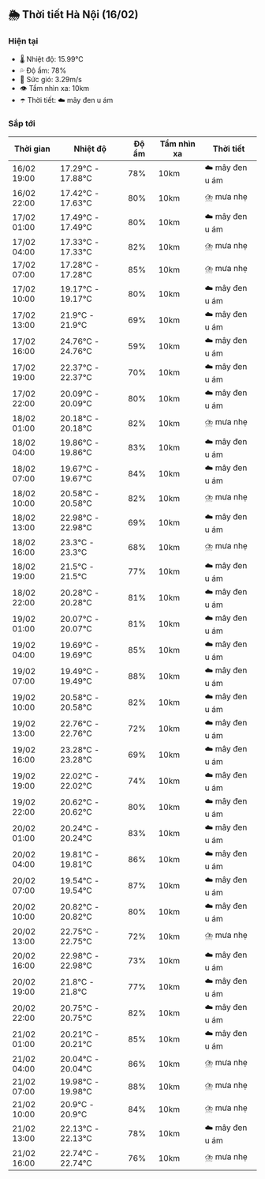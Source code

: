 ## 🌦️ Thời tiết Hà Nội (16/02)

### Hiện tại

- 🌡️ Nhiệt độ: 15.99℃
- 💦 Độ ẩm: 78%
- 💨 Sức gió: 3.29m/s
- 👁️ Tầm nhìn xa: 10km
- ☂️ Thời tiết: ☁️ mây đen u ám

### Sắp tới

| Thời gian | Nhiệt độ | Độ ẩm | Tầm nhìn xa | Thời tiết |
| --- | --- | --- | --- | --- |
| 16/02 19:00 | 17.29℃ - 17.88℃ | 78% | 10km | ☁️ mây đen u ám |
| 16/02 22:00 | 17.42℃ - 17.63℃ | 80% | 10km | ⛈️ mưa nhẹ |
| 17/02 01:00 | 17.49℃ - 17.49℃ | 80% | 10km | ☁️ mây đen u ám |
| 17/02 04:00 | 17.33℃ - 17.33℃ | 82% | 10km | ⛈️ mưa nhẹ |
| 17/02 07:00 | 17.28℃ - 17.28℃ | 85% | 10km | ⛈️ mưa nhẹ |
| 17/02 10:00 | 19.17℃ - 19.17℃ | 80% | 10km | ☁️ mây đen u ám |
| 17/02 13:00 | 21.9℃ - 21.9℃ | 69% | 10km | ☁️ mây đen u ám |
| 17/02 16:00 | 24.76℃ - 24.76℃ | 59% | 10km | ☁️ mây đen u ám |
| 17/02 19:00 | 22.37℃ - 22.37℃ | 70% | 10km | ☁️ mây đen u ám |
| 17/02 22:00 | 20.09℃ - 20.09℃ | 80% | 10km | ☁️ mây đen u ám |
| 18/02 01:00 | 20.18℃ - 20.18℃ | 82% | 10km | ⛈️ mưa nhẹ |
| 18/02 04:00 | 19.86℃ - 19.86℃ | 83% | 10km | ☁️ mây đen u ám |
| 18/02 07:00 | 19.67℃ - 19.67℃ | 84% | 10km | ☁️ mây đen u ám |
| 18/02 10:00 | 20.58℃ - 20.58℃ | 82% | 10km | ⛈️ mưa nhẹ |
| 18/02 13:00 | 22.98℃ - 22.98℃ | 69% | 10km | ☁️ mây đen u ám |
| 18/02 16:00 | 23.3℃ - 23.3℃ | 68% | 10km | ⛈️ mưa nhẹ |
| 18/02 19:00 | 21.5℃ - 21.5℃ | 77% | 10km | ☁️ mây đen u ám |
| 18/02 22:00 | 20.28℃ - 20.28℃ | 81% | 10km | ☁️ mây đen u ám |
| 19/02 01:00 | 20.07℃ - 20.07℃ | 81% | 10km | ☁️ mây đen u ám |
| 19/02 04:00 | 19.69℃ - 19.69℃ | 85% | 10km | ☁️ mây đen u ám |
| 19/02 07:00 | 19.49℃ - 19.49℃ | 88% | 10km | ☁️ mây đen u ám |
| 19/02 10:00 | 20.58℃ - 20.58℃ | 82% | 10km | ☁️ mây đen u ám |
| 19/02 13:00 | 22.76℃ - 22.76℃ | 72% | 10km | ☁️ mây đen u ám |
| 19/02 16:00 | 23.28℃ - 23.28℃ | 69% | 10km | ☁️ mây đen u ám |
| 19/02 19:00 | 22.02℃ - 22.02℃ | 74% | 10km | ☁️ mây đen u ám |
| 19/02 22:00 | 20.62℃ - 20.62℃ | 80% | 10km | ☁️ mây đen u ám |
| 20/02 01:00 | 20.24℃ - 20.24℃ | 83% | 10km | ☁️ mây đen u ám |
| 20/02 04:00 | 19.81℃ - 19.81℃ | 86% | 10km | ☁️ mây đen u ám |
| 20/02 07:00 | 19.54℃ - 19.54℃ | 87% | 10km | ☁️ mây đen u ám |
| 20/02 10:00 | 20.82℃ - 20.82℃ | 80% | 10km | ☁️ mây đen u ám |
| 20/02 13:00 | 22.75℃ - 22.75℃ | 72% | 10km | ⛈️ mưa nhẹ |
| 20/02 16:00 | 22.98℃ - 22.98℃ | 73% | 10km | ☁️ mây đen u ám |
| 20/02 19:00 | 21.8℃ - 21.8℃ | 77% | 10km | ☁️ mây đen u ám |
| 20/02 22:00 | 20.75℃ - 20.75℃ | 82% | 10km | ☁️ mây đen u ám |
| 21/02 01:00 | 20.21℃ - 20.21℃ | 85% | 10km | ☁️ mây đen u ám |
| 21/02 04:00 | 20.04℃ - 20.04℃ | 86% | 10km | ⛈️ mưa nhẹ |
| 21/02 07:00 | 19.98℃ - 19.98℃ | 88% | 10km | ⛈️ mưa nhẹ |
| 21/02 10:00 | 20.9℃ - 20.9℃ | 84% | 10km | ⛈️ mưa nhẹ |
| 21/02 13:00 | 22.13℃ - 22.13℃ | 78% | 10km | ☁️ mây đen u ám |
| 21/02 16:00 | 22.74℃ - 22.74℃ | 76% | 10km | ⛈️ mưa nhẹ |
